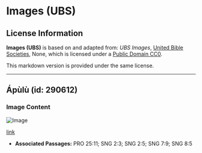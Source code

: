 # Images (UBS)

## License Information

**Images (UBS)** is based on and adapted from: _UBS Images_, [United Bible Societies](https://unitedbiblesocieties.org/), None, which is licensed under a [Public Domain CC0](https://creativecommons.org/public-domain/cc0/).

This markdown version is provided under the same license.



--------------------------------

## Ápùlù (id: 290612)

### Image Content

![Image](https://cdn.aquifer.bible/aquifer-content/resources/Media/WEB-0035_apples.jpg)

[link](https://cdn.aquifer.bible/aquifer-content/resources/Media/WEB-0035_apples.jpg)

* **Associated Passages:** PRO 25:11; SNG 2:3; SNG 2:5; SNG 7:9; SNG 8:5

